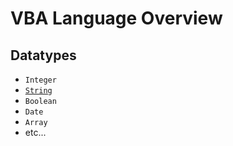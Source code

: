 # VBA Language Overview

## Datatypes

  + `Integer`
  + [`String`](datatypes/string.md)
  + `Boolean`
  + `Date`
  + `Array`
  + etc...

